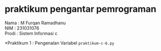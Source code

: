 # praktikum pengantar pemrograman
<div> Nama : M Furqan Ramadhanu </div>
<div>NIM : 231031076 </div>
<div>Prodi : Sistem Informasi c </div>

*Praktikum 1 : Pengenalan Variabel `praktikum-c-6.py`
